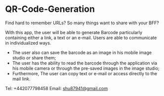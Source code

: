 # QR-Code-Generation
Find hard to remember URLs? 
So many things want to share with your BFF?

With this app, the user will be able to generate  Barcode particularly containing either a link, a text or an e-mail. Users are able to communicate in individualized ways.
- The user also can save the barcode as an image in his mobile image studio or share them;
- The user has the ability to read the barcode through the application via his mobile camera or through the pre-saved images in the image studio;
- Furthermore, The user can copy text or e-mail or access directly to the mail link. 

Tel: +442077798458
Email: shu87941@gmail.com
